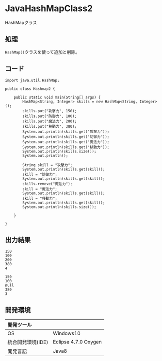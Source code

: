 # JavaHashMapClass2
HashMapクラス

## 処理
`HashMap()`クラスを使って追加と削除。

## コード
```
import java.util.HashMap;

public class Hashmap2 {

	public static void main(String[] args) {
		HashMap<String, Integer> skills = new HashMap<String, Integer>();
		skills.put("攻撃力", 150);
		skills.put("防御力", 100);
		skills.put("魔法力", 200);
		skills.put("移動力", 380);
		System.out.println(skills.get("攻撃力"));
		System.out.println(skills.get("防御力"));
		System.out.println(skills.get("魔法力"));
		System.out.println(skills.get("移動力"));
		System.out.println(skills.size());
		System.out.println();

		String skill = "攻撃力";
		System.out.println(skills.get(skill));
		skill = "防御力";
		System.out.println(skills.get(skill));
		skills.remove("魔法力");
		skill = "魔法力";
		System.out.println(skills.get(skill));
		skill = "移動力";
		System.out.println(skills.get(skill));
		System.out.println(skills.size());

	}

}
```

## 出力結果  
```
150
100
200
380
4

150
100
null
380
3
```
  
## 開発環境
| 開発ツール |  |
|:-|:-|
| OS | Windows10 |
| 統合開発環境(IDE) | Eclipse 4.7.0 Oxygen |
| 開発言語 | Java8 |
